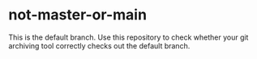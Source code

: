 # not-master-or-main

This is the default branch. Use this repository to check whether your git archiving tool correctly checks out the default branch.